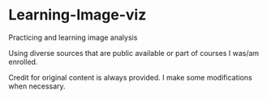 # Learning-Image-viz

Practicing and learning image analysis


Using diverse sources that are public available or part of courses I was/am enrolled.

Credit for original content is always provided. I make some modifications when necessary.
